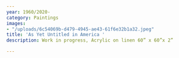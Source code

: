 ```yaml
---
year: 1960/2020-
category: Paintings
images:
- "/uploads/6c54069b-d479-4945-ae43-61f6e32b1a32.jpeg"
title: 'As Yet Untitled in America '
description: Work in progress, Acrylic on linen 60” x 60”x 2”

---
```

